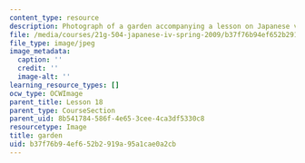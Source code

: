 ```yaml
---
content_type: resource
description: Photograph of a garden accompanying a lesson on Japanese vocabulary.
file: /media/courses/21g-504-japanese-iv-spring-2009/b37f76b94ef652b2919a95a1cae0a2cb_garden.jpg
file_type: image/jpeg
image_metadata:
  caption: ''
  credit: ''
  image-alt: ''
learning_resource_types: []
ocw_type: OCWImage
parent_title: Lesson 18
parent_type: CourseSection
parent_uid: 8b541784-586f-4e65-3cee-4ca3df5330c8
resourcetype: Image
title: garden
uid: b37f76b9-4ef6-52b2-919a-95a1cae0a2cb
---
```

